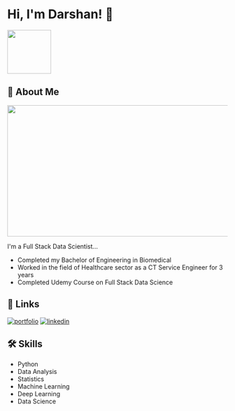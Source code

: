 
# Hi, I'm Darshan! 👋

<div id="header" align="left">
  <img src="https://media.giphy.com/media/M9gbBd9nbDrOTu1Mqx/giphy.gif" width="100"/>
</div>

## 🚀 About Me

<div align="center">
  <img src="https://media.giphy.com/media/dWesBcTLavkZuG35MI/giphy.gif" width="600" height="300"/>
</div>

I'm a Full Stack Data Scientist...

- Completed my Bachelor of Engineering in Biomedical 
- Worked in the field of Healthcare sector as a CT Service Engineer for 3 years
- Completed Udemy Course on Full Stack Data Science 


## 🔗 Links
[![portfolio](https://img.shields.io/badge/my_portfolio-000?style=for-the-badge&logo=ko-fi&logoColor=white)](https://github.com/Darshbhi99/Darshbhi99.git) 
[![linkedin](https://img.shields.io/badge/linkedin-0A66C2?style=for-the-badge&logo=linkedin&logoColor=white)](www.linkedin.com/in/darshan-bhiwapurkar-048a86124)


## 🛠 Skills
- Python 
- Data Analysis
- Statistics
- Machine Learning
- Deep Learning
- Data Science 


